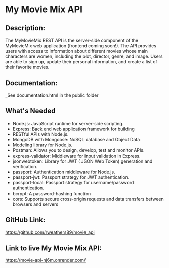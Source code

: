 # My Movie Mix API

## Description:
The MyMovieMix REST API is the server-side component of the MyMovieMix web application (frontend coming soon!). The API provides users with access to information about different movies whose main characters are women, including the plot, director, genre, and image. Users are able to sign up, update their personal information, and create a list of their favorite movies.

## Documentation:
_See documentation.html in the public folder

## What's Needed
* Node.js: JavaScript runtime for server-side scripting.
* Express: Back end web application framework for building 
* RESTful APIs with Node.js.
* MongoDB with Mongoose: NoSQL database and Object Data 
* Modeling library for Node.js.
* Postman: Allows you to design, develop, test and monitor APIs.
* express-validator: Middleware for input validation in Express.
* jsonwebtoken: Library for JWT ( JSON Web Token) generation and verification.
* passport: Authentication middleware for Node.js.
* passport-jwt: Passport strategy for JWT authentication.
* passport-local: Passport strategy for username/password authentication.
* bcrypt: A password-hashing function
* cors: Supports secure cross-origin requests and data transfers between browsers and servers

## GitHub Link:
https://github.com/rweathers89/movie_api

## Link to live My Movie Mix API:
https://movie-api-nj6m.onrender.com/
